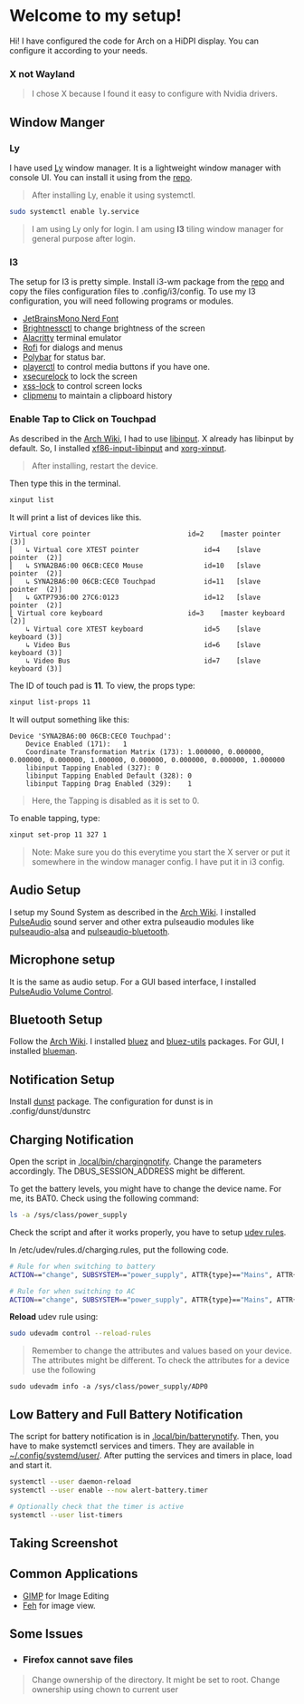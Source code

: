# Welcome to my setup!

Hi! I have configured the code for Arch on a HiDPI display. You can configure it according to your needs.

### X not Wayland
>I chose X because I found it easy to configure with Nvidia drivers.


## Window Manger

### Ly
I have used [Ly](https://github.com/fairyglade/ly) window manager. It is a lightweight window manager with console UI. You can install it using from the [repo](https://archlinux.org/packages/?name=ly).
> After installing Ly, enable it using systemctl.

```bash
sudo systemctl enable ly.service
```
> I am using Ly only for login.
> I am using **I3** tiling window manager for general purpose after login.

### I3
The setup for I3 is pretty simple. Install i3-wm package from the [repo](https://archlinux.org/packages/?name=i3-wm) and copy the files configuration files to .config/i3/config.
To use my I3 configuration, you will need following programs or modules.
- [JetBrainsMono Nerd Font](https://archlinux.org/packages/extra/any/ttf-jetbrains-mono-nerd/)
- [Brightnessctl](https://archlinux.org/packages/extra/x86_64/brightnessctl/) to change brightness of the screen
- [Alacritty](https://wiki.archlinux.org/title/Alacritty) terminal emulator
- [Rofi](https://wiki.archlinux.org/title/Rofi) for dialogs and menus
- [Polybar](https://wiki.archlinux.org/title/Polybar) for status bar.
- [playerctl](https://archlinux.org/packages/extra/x86_64/playerctl/) to control media buttons if you have one.
- [xsecurelock](https://archlinux.org/packages/extra/x86_64/xsecurelock/) to lock the screen
- [xss-lock](https://archlinux.org/packages/extra/x86_64/xss-lock/) to control screen locks
- [clipmenu](https://archlinux.org/packages/extra/any/clipmenu/) to maintain a clipboard history

### Enable Tap to Click on Touchpad
As described in the [Arch Wiki](https://wiki.archlinux.org/title/Touchpad_Synaptics), I had to use [libinput](https://wiki.archlinux.org/title/Libinput). X already has libinput by default. So, I installed [xf86-input-libinput](https://archlinux.org/packages/?name=xf86-input-libinput) and [xorg-xinput](https://archlinux.org/packages/?name=xorg-xinput). 
> After installing, restart the device.

Then type this in the terminal.
```bash
xinput list
```
It will print a list of devices like this.
```
Virtual core pointer                    	id=2	[master pointer  (3)]
⎜   ↳ Virtual core XTEST pointer              	id=4	[slave  pointer  (2)]
⎜   ↳ SYNA2BA6:00 06CB:CEC0 Mouse             	id=10	[slave  pointer  (2)]
⎜   ↳ SYNA2BA6:00 06CB:CEC0 Touchpad          	id=11	[slave  pointer  (2)]
⎜   ↳ GXTP7936:00 27C6:0123                   	id=12	[slave  pointer  (2)]
⎣ Virtual core keyboard                   	id=3	[master keyboard (2)]
    ↳ Virtual core XTEST keyboard             	id=5	[slave  keyboard (3)]
    ↳ Video Bus                               	id=6	[slave  keyboard (3)]
    ↳ Video Bus                               	id=7	[slave  keyboard (3)]
```
The ID of touch pad is **11**.
To view, the props type:
```bash
xinput list-props 11
```

It will output something like this:
```
Device 'SYNA2BA6:00 06CB:CEC0 Touchpad':
	Device Enabled (171):	1
	Coordinate Transformation Matrix (173):	1.000000, 0.000000, 0.000000, 0.000000, 1.000000, 0.000000, 0.000000, 0.000000, 1.000000
	libinput Tapping Enabled (327):	0
	libinput Tapping Enabled Default (328):	0
	libinput Tapping Drag Enabled (329):	1
```
> Here, the Tapping is disabled as it is set to 0.

To enable tapping, type:
```bash
xinput set-prop 11 327 1
```
> Note: Make sure you do this everytime you start the X server or put it somewhere in the window manager config. I have put it in i3 config.


## Audio Setup
I setup my Sound System as described in the [Arch Wiki](https://wiki.archlinux.org/title/Sound_system). I installed [PulseAudio](https://wiki.archlinux.org/title/PulseAudio) sound server and other extra pulseaudio modules like [pulseaudio-alsa](https://archlinux.org/packages/?name=pulseaudio-alsa) and [pulseaudio-bluetooth](https://archlinux.org/packages/?name=pulseaudio-bluetooth).

## Microphone setup
It is the same as audio setup. For a GUI based interface, I installed [PulseAudio Volume Control](https://archlinux.org/packages/?name=pavucontrol). 

## Bluetooth Setup
Follow the [Arch Wiki](https://wiki.archlinux.org/title/Bluetooth). I installed [bluez](https://archlinux.org/packages/?name=bluez) and [bluez-utils](https://archlinux.org/packages/?name=bluez-utils) packages. 
For GUI, I installed [blueman](https://archlinux.org/packages/?name=blueman).

## Notification Setup
Install [dunst](https://wiki.archlinux.org/title/Dunst) package. The configuration for dunst is in .config/dunst/dunstrc

## Charging Notification
Open the script in [.local/bin/chargingnotify](https://www.github.com/beemarsh/dotfiles/tree/main/.local/bin).
Change the parameters accordingly. The DBUS_SESSION_ADDRESS might be different.

To get the battery levels, you might have to change the device name. For me, its BAT0.
Check using the following command:
```bash
ls -a /sys/class/power_supply
```
Check the script and after it works properly, you have to setup [udev rules](https://wiki.archlinux.org/title/Udev).

In /etc/udev/rules.d/charging.rules, put the following code.
```bash
# Rule for when switching to battery
ACTION=="change", SUBSYSTEM=="power_supply", ATTR{type}=="Mains", ATTR{online}=="0", ENV{DISPLAY}=":0", ENV{XAUTHORITY}="/home/iambee/.Xauthority" RUN+="/usr/bin/su iambee -c '/home/iambee/.local/bin/chargingnotify 0'"

# Rule for when switching to AC
ACTION=="change", SUBSYSTEM=="power_supply", ATTR{type}=="Mains", ATTR{online}=="1", ENV{DISPLAY}=":0", ENV{XAUTHORITY}="/home/iambee/.Xauthority" RUN+="/usr/bin/su iambee -c '/home/iambee/.local/bin/chargingnotify 1'"
```

**Reload** udev rule using:
```bash
sudo udevadm control --reload-rules
```
>Remember to change the attributes and values based on your device. The attributes might be different. To check the attributes for a device use the following
```
sudo udevadm info -a /sys/class/power_supply/ADP0
```

## Low Battery and Full Battery Notification
The script for battery notification is in [.local/bin/batterynotify](https://www.github.com/beemarsh/iambee/dotfiles/tree/main/.local/bin).
Then, you have to make systemctl services and timers. They are available in [~/.config/systemd/user/](https://www.github.com/beemarsh/dotfiles/tree/main/.config/systemd/user). 
After putting the services and timers in place, load and start it.
```bash
systemctl --user daemon-reload
systemctl --user enable --now alert-battery.timer

# Optionally check that the timer is active
systemctl --user list-timers
```


## Taking Screenshot


## Common Applications
- [GIMP](https://wiki.archlinux.org/title/GIMP) for Image Editing
- [Feh](https://wiki.archlinux.org/title/Feh) for image view.

## Some Issues
- ### Firefox cannot save files
> Change ownership of the directory. It might be set to root. Change ownership using chown to current user


